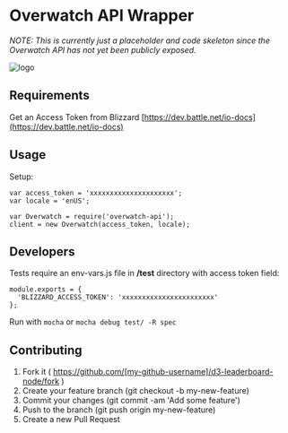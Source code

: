 # Overwatch API Wrapper

*NOTE: This is currently just a placeholder and code skeleton since the Overwatch API has not yet been publicly exposed.*

![logo](https://i.imgur.com/1A3twd8.png)

## Requirements

Get an Access Token from Blizzard [https://dev.battle.net/io-docs](https://dev.battle.net/io-docs)

## Usage

Setup:

    var access_token = 'xxxxxxxxxxxxxxxxxxxxx';
    var locale = 'enUS';

    var Overwatch = require('overwatch-api');
    client = new Overwatch(access_token, locale);


## Developers

Tests require an env-vars.js file in **/test** directory with access token field:

    module.exports = {
      'BLIZZARD_ACCESS_TOKEN': 'xxxxxxxxxxxxxxxxxxxxxxx'
    };

Run with `mocha` or `mocha debug test/ -R spec`

## Contributing

1. Fork it ( https://github.com/[my-github-username]/d3-leaderboard-node/fork )
1. Create your feature branch (git checkout -b my-new-feature)
1. Commit your changes (git commit -am 'Add some feature')
1. Push to the branch (git push origin my-new-feature)
1. Create a new Pull Request
